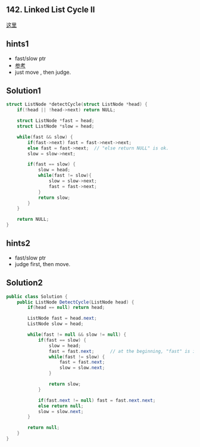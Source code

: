 ## 142. Linked List Cycle II
[这里](https://leetcode.com/problems/linked-list-cycle-ii/)

## hints1
* fast/slow ptr
* [参考](https://www.acwing.com/solution/LeetCode/content/241/)
* just move , then judge.
## Solution1
``` c
struct ListNode *detectCycle(struct ListNode *head) {
    if(!head || !head->next) return NULL;

    struct ListNode *fast = head;
    struct ListNode *slow = head;

    while(fast && slow) {
        if(fast->next) fast = fast->next->next;
        else fast = fast->next;  // "else return NULL" is ok.
        slow = slow->next;

        if(fast == slow) {
            slow = head;
            while(fast != slow){
                slow = slow->next;
                fast = fast->next;
            }
            return slow;
        }
    }

    return NULL;
}
```
## hints2
* fast/slow ptr
* judge first, then move.
## Solution2
``` csharp
public class Solution {
    public ListNode DetectCycle(ListNode head) {
        if(head == null) return head;

        ListNode fast = head.next;
        ListNode slow = head;

        while(fast != null && slow != null) {
            if(fast == slow) {
                slow = head;
                fast = fast.next;      // at the beginning, "fast" is in front of "slow".
                while(fast != slow) {
                    fast = fast.next;
                    slow = slow.next;
                }

                return slow;
            }

            if(fast.next != null) fast = fast.next.next;
            else return null;
            slow = slow.next;
        }

        return null;
    }
}
```